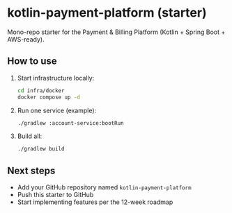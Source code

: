 # kotlin-payment-platform (starter)

Mono-repo starter for the Payment & Billing Platform (Kotlin + Spring Boot + AWS-ready).

## How to use

1. Start infrastructure locally:
   ```bash
   cd infra/docker
   docker compose up -d
   ```

2. Run one service (example):
   ```bash
   ./gradlew :account-service:bootRun
   ```

3. Build all:
   ```bash
   ./gradlew build
   ```

## Next steps

- Add your GitHub repository named `kotlin-payment-platform`
- Push this starter to GitHub
- Start implementing features per the 12-week roadmap
